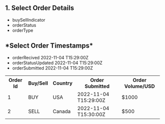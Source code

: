 <!DOCTYPE html>
<html lang="en">
<head>
    <meta charset="UTF-8">
    <meta name="viewport" content="width=device-width, initial-scale=1.0">
    <title>Orders Dashboard</title>
    <link rel="stylesheet" href="styles.css">
</head>
<body>
    <div class="dashboard">
        <div class="left">
            <h2>1. Select Order Details</h2>
            <ul>
                <li>buySellIndicator</li>
                <li>orderStatus</li>
                <li>orderType</li>
            </ul>
        </div>
        <div class="right">
            <h2>*Select Order Timestamps*</h2>
            <ul>
                <li>orderRecived 2022-11-04 T15:29:00Z</li>
                <li>orderStatusUpdated 2022-11-04 T15:29:00Z</li>
                <li>orderSubmitted 2022-11-04 T15:29:00Z</li>
            </ul>
        </div>
    </div>
    <div class="order-table">
        <table>
            <tr>
                <th>Order Id</th>
                <th>Buy/Sell</th>
                <th>Country</th>
                <th>Order Submitted</th>
                <th>Order Volume/USD</th>
            </tr>
            <tr>
                <td>1</td>
                <td>BUY</td>
                <td>USA</td>
                <td>2022-11-04 T15:29:00Z</td>
                <td>$1000</td>
            </tr>
            <tr>
                <td>2</td>
                <td>SELL</td>
                <td>Canada</td>
                <td>2022-11-04 T15:30:00Z</td>
                <td>$500</td>
            </tr>
            <!-- Add more rows if needed -->
        </table>
    </div>
</body>
</html>
